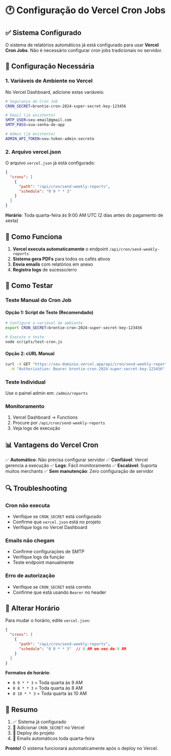# 🕐 Configuração do Vercel Cron Jobs

## ✅ Sistema Configurado

O sistema de relatórios automáticos já está configurado para usar **Vercel Cron Jobs**. Não é necessário configurar cron jobs tradicionais no servidor.

## 🔧 Configuração Necessária

### 1. Variáveis de Ambiente no Vercel

No Vercel Dashboard, adicione estas variáveis:

```bash
# Segurança do Cron Job
CRON_SECRET=brontie-cron-2024-super-secret-key-123456

# Email (já existente)
SMTP_USER=seu-email@gmail.com
SMTP_PASS=sua-senha-de-app

# Admin (já existente)
ADMIN_API_TOKEN=seu-token-admin-secreto
```

### 2. Arquivo vercel.json

O arquivo `vercel.json` já está configurado:

```json
{
  "crons": [
    {
      "path": "/api/cron/send-weekly-reports",
      "schedule": "0 9 * * 3"
    }
  ]
}
```

**Horário**: Toda quarta-feira às 9:00 AM UTC (2 dias antes do pagamento de sexta)

## 🚀 Como Funciona

1. **Vercel executa automaticamente** o endpoint `/api/cron/send-weekly-reports`
2. **Sistema gera PDFs** para todos os cafés ativos
3. **Envia emails** com relatórios em anexo
4. **Registra logs** de sucesso/erro

## 🧪 Como Testar

### Teste Manual do Cron Job

#### Opção 1: Script de Teste (Recomendado)

```bash
# Configure a variável de ambiente
export CRON_SECRET=brontie-cron-2024-super-secret-key-123456

# Execute o teste
node scripts/test-cron.js
```

#### Opção 2: cURL Manual

```bash
curl -X GET "https://seu-dominio.vercel.app/api/cron/send-weekly-reports" \
  -H "Authorization: Bearer brontie-cron-2024-super-secret-key-123456"
```

### Teste Individual

Use o painel admin em: `/admin/reports`

### Monitoramento

1. Vercel Dashboard → Functions
2. Procure por `/api/cron/send-weekly-reports`
3. Veja logs de execução

## 📊 Vantagens do Vercel Cron

✅ **Automático**: Não precisa configurar servidor
✅ **Confiável**: Vercel gerencia a execução
✅ **Logs**: Fácil monitoramento
✅ **Escalável**: Suporta muitos merchants
✅ **Sem manutenção**: Zero configuração de servidor

## 🔍 Troubleshooting

### Cron não executa
- Verifique se `CRON_SECRET` está configurado
- Confirme que `vercel.json` está no projeto
- Verifique logs no Vercel Dashboard

### Emails não chegam
- Confirme configurações de SMTP
- Verifique logs da função
- Teste endpoint manualmente

### Erro de autorização
- Verifique se `CRON_SECRET` está correto
- Confirme que está usando `Bearer` no header

## 📅 Alterar Horário

Para mudar o horário, edite `vercel.json`:

```json
{
  "crons": [
    {
      "path": "/api/cron/send-weekly-reports",
      "schedule": "0 8 * * 3"  // 8 AM em vez de 9 AM
    }
  ]
}
```

**Formatos de horário**:
- `0 9 * * 3` = Toda quarta às 9 AM
- `0 8 * * 3` = Toda quarta às 8 AM  
- `0 10 * * 3` = Toda quarta às 10 AM

## 🎯 Resumo

1. ✅ Sistema já configurado
2. 🔧 Adicionar `CRON_SECRET` no Vercel
3. 🚀 Deploy do projeto
4. 📧 Emails automáticos toda quarta-feira

**Pronto!** O sistema funcionará automaticamente após o deploy no Vercel.
